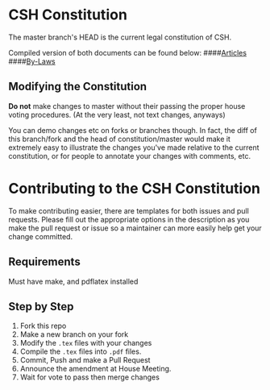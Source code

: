 # CSH Constitution
The master branch's HEAD is the current legal constitution of CSH.

Compiled version of both documents can be found below:
####[Articles](https://constitution.csh.rit.edu/articles.pdf)
####[By-Laws](https://constitution.csh.rit.edu/bylaws.pdf)

## Modifying the Constitution
**Do not** make changes to master without their passing the proper house voting
procedures. (At the very least, not text changes, anyways)

You can demo changes etc on forks or branches though. In fact, the diff of this
branch/fork and the head of constitution/master would make it extremely easy to
illustrate the changes you've made relative to the current constitution, or for
people to annotate your changes with comments, etc.

# Contributing to the CSH Constitution
To make contributing easier, there are templates for both issues and pull
requests. Please fill out the appropriate options in the description as you make
the pull request or issue so a maintainer can more easily help get your change
committed.

## Requirements
Must have make, and pdflatex installed

## Step by Step

1. Fork this repo
2. Make a new branch on your fork
3. Modify the `.tex` files with your changes
4. Compile the `.tex` files into `.pdf` files.
5. Commit, Push and make a Pull Request
6. Announce the amendment at House Meeting.
7. Wait for vote to pass then merge changes
